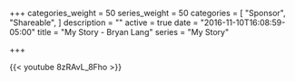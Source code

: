 +++
categories_weight = 50
series_weight = 50
categories = [
  "Sponsor",
  "Shareable", 
]
description = ""
active = true
date = "2016-11-10T16:08:59-05:00"
title = "My Story - Bryan Lang"
series = "My Story"

+++

{{< youtube 8zRAvL_8Fho >}}
